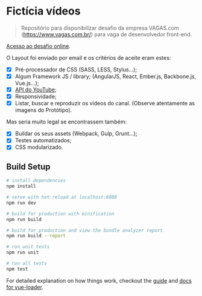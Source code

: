 # Fictícia vídeos

> Repositório para disponibilizar desafio da empresa VAGAS.com (https://www.vagas.com.br/) para vaga de desenvolvedor front-end.

[Acesso ao desafio online](https://helderdiin.github.io/ficticia-videos/).

O Layout foi enviado por email e os critérios de aceite eram estes:

- [X] Pré-processador de CSS (SASS, LESS, Stylus...);
- [X] Algum Framework JS / library; (AngularJS, React, Ember.js, Backbone.js, Vue.js...);
- [X] [API do YouTube](https://developers.google.com/youtube/v3/);
- [X] Responsividade;
- [X] Listar, buscar e reproduzir os vídeos do canal. (Observe atentamente as imagens do Protótipo).

Mas seria muito legal se encontrassem também:

- [X] Buildar os seus assets (Webpack, Gulp, Grunt...);
- [X] Testes automatizados;
- [X] CSS modularizado.

## Build Setup

``` bash
# install dependencies
npm install

# serve with hot reload at localhost:8080
npm run dev

# build for production with minification
npm run build

# build for production and view the bundle analyzer report
npm run build --report

# run unit tests
npm run unit

# run all tests
npm test
```

For detailed explanation on how things work, checkout the [guide](http://vuejs-templates.github.io/webpack/) and [docs for vue-loader](http://vuejs.github.io/vue-loader).
